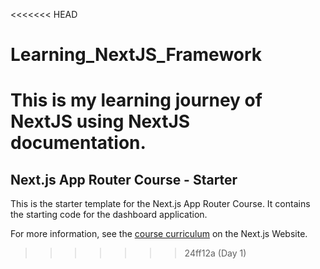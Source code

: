 <<<<<<< HEAD
# Learning_NextJS_Framework
This is my learning journey of NextJS using NextJS documentation.
=======
## Next.js App Router Course - Starter

This is the starter template for the Next.js App Router Course. It contains the starting code for the dashboard application.

For more information, see the [course curriculum](https://nextjs.org/learn) on the Next.js Website.
>>>>>>> 24ff12a (Day 1)
